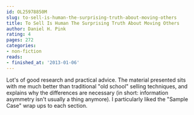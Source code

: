 ```yaml
---
id: OL25978850M
slug: to-sell-is-human-the-surprising-truth-about-moving-others
title: To Sell Is Human The Surprising Truth About Moving Others
author: Daniel H. Pink
rating: 4
pages: 272
categories:
- non-fiction
reads:
- finished_at: '2013-01-06'
---
```

Lot's of good research and practical advice. The material presented sits with me much better than traditional "old school" selling techniques, and explains why the differences are necessary (in short: information asymmetry isn't usually a thing anymore). I particularly liked the "Sample Case" wrap ups to each section.
